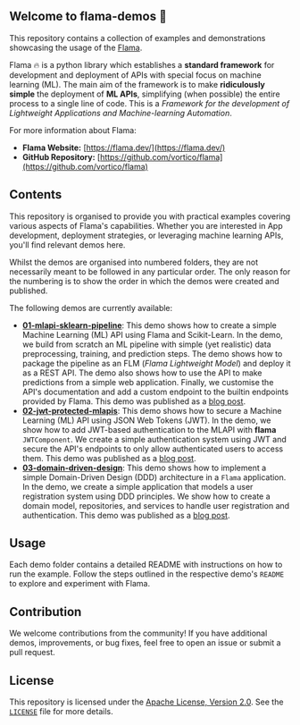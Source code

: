## Welcome to **flama-demos** 🤗

This repository contains a collection of examples and demonstrations showcasing the usage of the [Flama](https://flama.dev/).

Flama 🔥 is a python library which establishes a **standard framework** for development and deployment of APIs with special focus on machine learning (ML). The main aim of the framework is to make **ridiculously simple** the deployment of **ML APIs**, simplifying (when possible) the entire process to a single line of code. This is a *Framework for the development of Lightweight Applications and Machine-learning Automation*.

For more information about Flama:

- **Flama Website:** [https://flama.dev/](https://flama.dev/)
- **GitHub Repository:** [https://github.com/vortico/flama](https://github.com/vortico/flama)

## Contents

This repository is organised to provide you with practical examples covering various aspects of Flama's capabilities. Whether you are interested in App development, deployment strategies, or leveraging machine learning APIs, you'll find relevant demos here. 

Whilst the demos are organised into numbered folders, they are not necessarily meant to be followed in any particular order. The only reason for the numbering is to show the order in which the demos were created and published.

The following demos are currently available:

- [**01-mlapi-sklearn-pipeline**](01-mlapi-sklearn-pipeline): This demo shows how to create a simple Machine Learning (ML) API using Flama and Scikit-Learn. In the demo, we build from scratch an ML pipeline with simple (yet realistic) data preprocessing, training, and prediction steps. The demo shows how to package the pipeline as an FLM (*Flama Lightweight Model*) and deploy it as a REST API. The demo also shows how to use the API to make predictions from a simple web application. Finally, we customise the API's documentation and add a custom endpoint to the builtin endpoints provided by Flama. This demo was published as a [blog post](https://dev.to/vortico/introducing-flama-for-robust-machine-learning-apis-b3n).
- [**02-jwt-protected-mlapis**](02-jwt-component): This demo shows how to secure a Machine Learning (ML) API using JSON Web Tokens (JWT). In the demo, we show how to add JWT-based authentication to the MLAPI with **flama** `JWTComponent`. We create a simple authentication system using JWT and secure the API's endpoints to only allow authenticated users to access them. This demo was published as a [blog post](https://dev.to/vortico/protected-ml-apis-with-flama-jwt-authentication-3emn).
- [**03-domain-driven-design**](03-domain-driven-design): This demo shows how to implement a simple Domain-Driven Design (DDD) architecture in a `Flama` application. In the demo, we create a simple application that models a user registration system using DDD principles. We show how to create a domain model, repositories, and services to handle user registration and authentication. This demo was published as a [blog post](https://dev.to/vortico/native-domain-driven-design-with-flama-l9o).

## Usage

Each demo folder contains a detailed README with instructions on how to run the example. Follow the steps outlined in the respective demo's `README` to explore and experiment with Flama.

## Contribution

We welcome contributions from the community! If you have additional demos, improvements, or bug fixes, feel free to open an issue or submit a pull request.

## License

This repository is licensed under the [Apache License, Version 2.0](https://www.apache.org/licenses/LICENSE-2.0). See the [`LICENSE`](LICENSE) file for more details.
